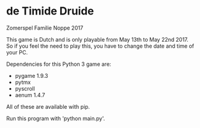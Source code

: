 # de Timide Druide

Zomerspel Familie Noppe 2017

This game is Dutch and is only playable from May 13th to May 22nd 2017.<br>
So if you feel the need to play this, you have to change the date and time of your PC.

Dependencies for this Python 3 game are:
- pygame 1.9.3
- pytmx
- pyscroll
- aenum 1.4.7

All of these are available with pip.

Run this program with 'python main.py'.
